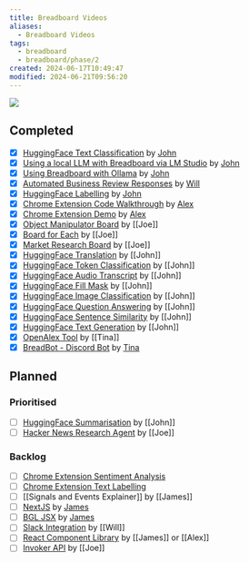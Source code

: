 ```yaml
---
title: Breadboard Videos
aliases:
  - Breadboard Videos
tags:
  - breadboard
  - breadboard/phase/2
created: 2024-06-17T10:49:47
modified: 2024-06-21T09:56:20
---
```


![](https://www.youtube.com/playlist?list=PLhROjVY7N7UUDfeDwDxFNVJbkKM0mGU5I)

## Completed

- [x] [HuggingFace Text Classification](projects/Breadboard/Phase%202/Hugging%20Face/Text%20Classification.md) by [John](people/John.md)
- [x] [Using a local LLM with Breadboard via LM Studio](projects/Breadboard/Phase%202/LM%20Studio.md) by [John](people/John.md)
- [x] [Using Breadboard with Ollama](projects/Breadboard/Phase%202/Ollama.md) by [John](people/John.md)
- [x] [Automated Business Review Responses](projects/Breadboard/Phase%202/Review%20Reply%20Board.md) by [Will](people/Will.md)
- [x] [HuggingFace Labelling](projects/Breadboard/Phase%202/Hugging%20Face/Labelling.md) by [John](people/John.md)
- [x] [Chrome Extension Code Walkthrough](projects/Breadboard/Phase%202/Chrome%20Extension.md#Code%20Walkthrough) by [Alex](Alex)
- [x] [Chrome Extension Demo](projects/Breadboard/Phase%202/Chrome%20Extension.md#Walkthrough) by [Alex](Alex)
- [x] [Object Manipulator Board](projects/Breadboard/Phase%202/Object%20Manipulator%20Board.md) by [[Joe]]
- [x] [Board for Each](projects/Breadboard/Phase%202/Board%20for%20Each.md) by [[Joe]]
- [x] [Market Research Board](projects/Breadboard/Phase%202/Market%20Research%20Board.md) by [[Joe]]
- [x] [HuggingFace Translation](projects/Breadboard/Phase%202/Hugging%20Face/Translation%20RU-ENG.md) by [[John]]
- [x] [HuggingFace Token Classification](projects/Breadboard/Phase%202/Hugging%20Face/Token%20Classification.md) by [[John]]
- [x] [HuggingFace Audio Transcript](projects/Breadboard/Phase%202/Hugging%20Face/Audio%20Transcript.md) by [[John]]
- [x] [HuggingFace Fill Mask](projects/Breadboard/Phase%202/Hugging%20Face/Fill%20Mask.md) by [[John]]
- [x] [HuggingFace Image Classification](projects/Breadboard/Phase%202/Hugging%20Face/Image%20Classification.md) by [[John]]
- [x] [HuggingFace Question Answering](projects/Breadboard/Phase%202/Hugging%20Face/Question%20Answering.md) by [[John]]
- [x] [HuggingFace Sentence Similarity](projects/Breadboard/Phase%202/Hugging%20Face/Sentence%20Similarity.md) by [[John]]
- [x] [HuggingFace Text Generation](projects/Breadboard/Phase%202/Hugging%20Face/Text%20Generation.md) by [[John]]
- [x] [OpenAlex Tool](projects/Breadboard/Phase%202/OpenAlex.md) by [[Tina]]
- [x] [BreadBot - Discord Bot](projects/Breadboard/Phase%202/BreadBot.md) by [Tina](Tina)
## Planned

### Prioritised
- [ ] [HuggingFace Summarisation](projects/Breadboard/Phase%202/Hugging%20Face/Summarisation.md) by [[John]]
- [ ] [Hacker News Research Agent](projects/Breadboard/Phase%202/Hacker%20News/Hacker%20News%20Research%20Agent.md) by [[Joe]]
### Backlog

- [ ] [Chrome Extension Sentiment Analysis](projects/Breadboard/Phase%202/Chrome%20Extension.md#Sentiment%20Analysis)
- [ ] [Chrome Extension Text Labelling](projects/Breadboard/Phase%202/Chrome%20Extension.md#Text%20Labelling)
- [ ] [[Signals and Events Explainer]] by [[James]]
- [ ] [NextJS](projects/Breadboard/Phase%202/NextJS.md) by [James](James)
- [ ] [BGL JSX](projects/Breadboard/Phase%202/BGL%20JSX.md) by [James](James)
- [ ] [Slack Integration](projects/Breadboard/Phase%202/Slack%20Integration.md) by [[Will]]
- [ ] [React Component Library](projects/Breadboard/Phase%202/React%20Component%20Library.md) by [[James]] or [[Alex]]
- [ ] [Invoker API](projects/Breadboard/Phase%202/Invoker%20API.md) by [[Joe]]
